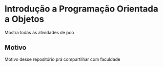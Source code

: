 


# Introdução a Programação Orientada a Objetos

<p>
  Mostra todas as atividades de poo
<p/>

## Motivo
<p >Motivo desse repositório prá compartilhar com faculdade </p>
